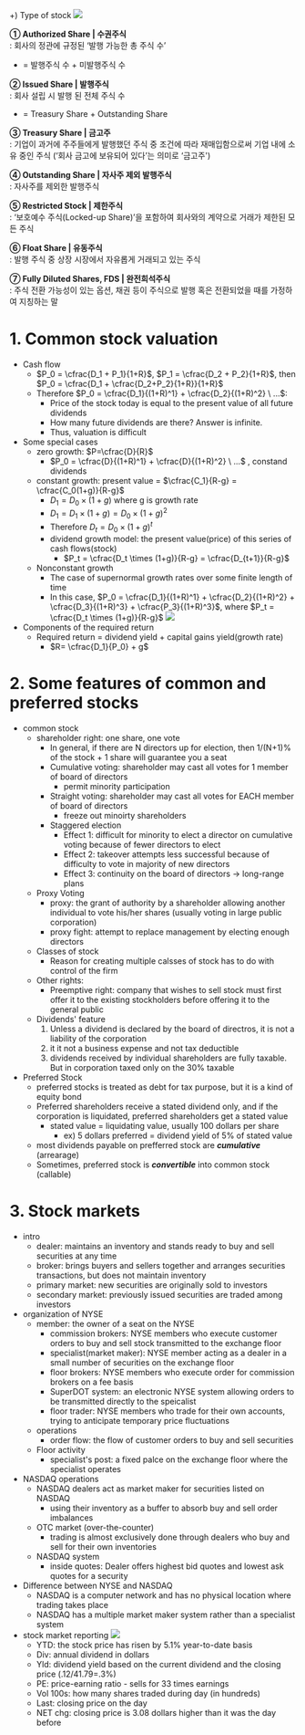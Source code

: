 +) Type of stock ![](Pasted%20image%2020240104230126.png)

**① Authorized Share | 수권주식**  
: 회사의 정관에 규정된 ‘발행 가능한 총 주식 수’ 
- = 발행주식 수 + 미발행주식 수

**② Issued Share | 발행주식**  
: 회사 설립 시 발행 된 전체 주식 수
- = Treasury Share + Outstanding Share

**③ Treasury Share | 금고주**  
: 기업이 과거에 주주들에게 발행했던 주식 중 조건에 따라 재매입함으로써 기업 내에 소유 중인 주식 (‘회사 금고에 보유되어 있다’는 의미로 ‘금고주')

**④ Outstanding Share | 자사주 제외 발행주식**  
: 자사주를 제외한 발행주식

**⑤ Restricted Stock | 제한주식**  
: ‘보호예수 주식(Locked-up Share)’을 포함하여 회사와의 계약으로 거래가 제한된 모든 주식

**⑥ Float Share | 유동주식**  
: 발행 주식 중 상장 시장에서 자유롭게 거래되고 있는 주식

**⑦ Fully Diluted Shares, FDS | 완전희석주식**  
: 주식 전환 가능성이 있는 옵션, 채권 등이 주식으로 발행 혹은 전환되었을 때를 가정하여 지칭하는 말

# 1. Common stock valuation

- Cash flow
	- $P_0 = \cfrac{D_1 + P_1}{1+R}$, $P_1 = \cfrac{D_2 + P_2}{1+R}$, then $P_0 = \cfrac{D_1 + \cfrac{D_2+P_2}{1+R}}{1+R}$
	- Therefore $P_0 = \cfrac{D_1}{(1+R)^1} + \cfrac{D_2}{(1+R)^2} \ ...$: 
		- Price of the stock today is equal to the present value of all future dividends
		- How many future dividends are there? Answer is infinite.
		- Thus, valuation is difficult
- Some special cases
	- zero growth: $P=\cfrac{D}{R}$
		- $P_0 = \cfrac{D}{(1+R)^1} + \cfrac{D}{(1+R)^2} \ ...$ , constand dividends
	- constant growth: present value = $\cfrac{C_1}{R-g} = \cfrac{C_0(1+g)}{R-g}$
		- $D_1 = D_0 \times (1+g)$ where g is growth rate
		- $D_1 = D_1 \times (1+g) = D_0 \times (1+g)^2$
		- Therefore $D_t = D_0 \times (1+g)^t$
		- dividend growth model: the present value(price) of this series of cash flows(stock) 
			- $P_t = \cfrac{D_t \times (1+g)}{R-g} = \cfrac{D_{t+1}}{R-g}$
	- Nonconstant growth
		- The case of supernormal growth rates over some finite length of time
		- In this case, $P_0 = \cfrac{D_1}{(1+R)^1} + \cfrac{D_2}{(1+R)^2} + \cfrac{D_3}{(1+R)^3} + \cfrac{P_3}{(1+R)^3}$, where $P_t = \cfrac{D_t \times (1+g)}{R-g}$ ![]( Pasted%20image%2020231226203152.png)
- Components of the required return
	- Required return = dividend yield + capital gains yield(growth rate)
		- $R= \cfrac{D_1}{P_0} + g$


# 2. Some features of common and preferred stocks

- common stock 
	- shareholder right: one share, one vote
		- In general, if there are N directors up for election, then 1/(N+1)% of the stock + 1 share will guarantee you a seat
		- Cumulative voting: shareholder may cast all votes for 1 member of board of directors
			- permit minority participation
		- Straight voting: shareholder may cast all votes for EACH member of board of directors 
			- freeze out minoirty shareholders
		- Staggered election
			- Effect 1: difficult for minority to elect a director on cumulative voting because of fewer directors to elect
			- Effect 2: takeover attempts less successful because of difficulty to vote in majority of new directors
			- Effect 3: continuity on the board of directors -> long-range plans
	- Proxy Voting
		- proxy: the grant of authority by a shareholder allowing another individual to vote his/her shares (usually voting in large public corporation)
		- proxy fight: attempt to replace management by electing enough directors
	- Classes of stock
		- Reason for creating multiple calsses of stock has to do with control of the firm
	- Other rights:
		- Preemptive right: company that wishes to sell stock must first offer it to the existing stockholders before offering it to the general public
	- Dividends' feature
		1. Unless a dividend is declared by the board of directros, it is not a liability of the corporation
		2. it it not a business expense and not tax deductible
		3. dividends received by individual shareholders are fully taxable. But in corporation taxed only on the 30% taxable
- Preferred Stock
	- preferred stocks is treated as debt for tax purpose, but it is a kind of equity bond
	- Preferred shareholders receive a stated dividend only, and if the corporation is liquidated, preferred shareholders get a stated value
		- stated value = liquidating value, usually 100 dollars per share
			- ex) 5 dollars preferred = dividend yield of 5% of stated value
	- most dividends payable on prefferred stock are ***cumulative*** (arrearage)
	- Sometimes, preferred stock is ***convertible*** into common stock (callable)

# 3. Stock markets
- intro
	- dealer: maintains an inventory and stands ready to buy and sell securities at any time
	- broker: brings buyers and sellers together and arranges securities transactions, but does not maintain inventory
	- primary market: new securities are originally sold to investors
	- secondary market: previously issued securities are traded among investors
- organization of NYSE
	- member: the owner of a seat on the NYSE
		- commission brokers: NYSE members who execute customer orders to buy and sell stock transmitted to the exchange floor
		- specialist(market maker): NYSE member acting as a dealer in a small number of securities on the exchange floor
		- floor brokers: NYSE members who execute order for commission brokers on a fee basis
		- SuperDOT system: an electronic NYSE system allowing orders to be transmitted directly to the speicalist
		- floor trader: NYSE members who trade for their own accounts, trying to anticipate temporary price fluctuations
	- operations
		- order flow: the flow of customer orders to buy and sell securities
	- Floor activity
		- specialist's post: a fixed palce on the exchange floor where the specialist operates
- NASDAQ operations
	- NASDAQ dealers act as market maker for securities listed on NASDAQ
		- using their inventory as a buffer to absorb buy and sell order imbalances
	- OTC market (over-the-counter)
		- trading is almost exclusively done through dealers who buy and sell for their own inventories
	- NASDAQ system
		- inside quotes: Dealer offers highest bid quotes and lowest ask quotes for a security
- Difference between NYSE and NASDAQ
	- NASDAQ is a computer network and has no physical location where trading takes place
	- NASDAQ has a multiple market maker system rather than a specialist system
- stock market reporting ![](Pasted%20image%2020231226233145.png)
	- YTD: the stock price has risen by 5.1% year-to-date basis
	- Div: annual dividend in dollars
	- Yld: dividend yield based on the current dividend and the closing price (.12/41.79=.3%)
	- PE: price-earning ratio - sells for 33 times earnings
	- Vol 100s: how many shares traded during day (in hundreds)
	- Last: closing price on the day
	- NET chg: closing price is 3.08 dollars higher than it was the day before